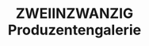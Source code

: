 ---
title: "ZWEIINZWANZIG Produzentengalerie"
url: /mainz/zweiinzwanzig-produzentengalerie/
shop: Kunst
---